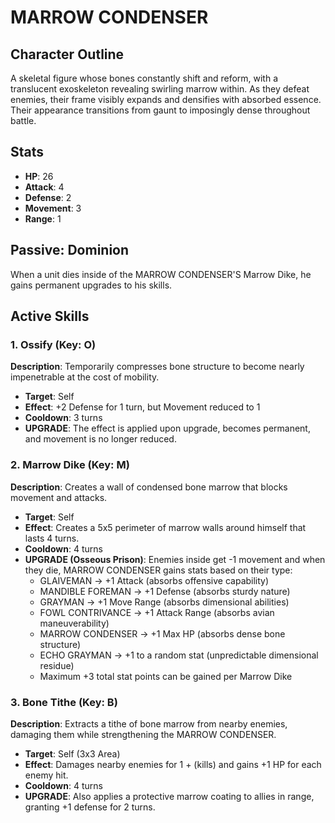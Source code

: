 # MARROW CONDENSER

## Character Outline
A skeletal figure whose bones constantly shift and reform, with a translucent exoskeleton revealing swirling marrow within. As they defeat enemies, their frame visibly expands and densifies with absorbed essence. Their appearance transitions from gaunt to imposingly dense throughout battle.

## Stats
- **HP**: 26
- **Attack**: 4
- **Defense**: 2
- **Movement**: 3
- **Range**: 1

## Passive: Dominion
When a unit dies inside of the MARROW CONDENSER'S Marrow Dike, he gains permanent upgrades to his skills.

## Active Skills

### 1. Ossify (Key: O)
**Description**: Temporarily compresses bone structure to become nearly impenetrable at the cost of mobility.
- **Target**: Self
- **Effect**: +2 Defense for 1 turn, but Movement reduced to 1
- **Cooldown**: 3 turns
- **UPGRADE**: The effect is applied upon upgrade, becomes permanent, and movement is no longer reduced.

### 2. Marrow Dike (Key: M)
**Description**: Creates a wall of condensed bone marrow that blocks movement and attacks.
- **Target**: Self
- **Effect**: Creates a 5x5 perimeter of marrow walls around himself that lasts 4 turns.
- **Cooldown**: 4 turns
- **UPGRADE (Osseous Prison)**: Enemies inside get -1 movement and when they die, MARROW CONDENSER gains stats based on their type:
  * GLAIVEMAN → +1 Attack (absorbs offensive capability)
  * MANDIBLE FOREMAN → +1 Defense (absorbs sturdy nature)
  * GRAYMAN → +1 Move Range (absorbs dimensional abilities)
  * FOWL CONTRIVANCE → +1 Attack Range (absorbs avian maneuverability)
  * MARROW CONDENSER → +1 Max HP (absorbs dense bone structure)
  * ECHO GRAYMAN → +1 to a random stat (unpredictable dimensional residue)
  * Maximum +3 total stat points can be gained per Marrow Dike

### 3. Bone Tithe (Key: B)
**Description**: Extracts a tithe of bone marrow from nearby enemies, damaging them while strengthening the MARROW CONDENSER.
- **Target**: Self (3x3 Area)
- **Effect**: Damages nearby enemies for 1 + (kills) and gains +1 HP for each enemy hit.
- **Cooldown**: 4 turns
- **UPGRADE**: Also applies a protective marrow coating to allies in range, granting +1 defense for 2 turns.